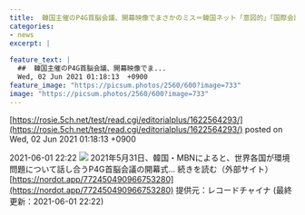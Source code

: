 ```yaml
---
title:  韓国主催のP4G首脳会議、開幕映像でまさかのミス＝韓国ネット「意図的」「国際会議なのにひどい言い訳」  
categories:
- news
excerpt: |
  
feature_text: |
  ##  韓国主催のP4G首脳会議、開幕映像でま...
  Wed, 02 Jun 2021 01:18:13  +0900
feature_image: "https://picsum.photos/2560/600?image=733"
image: "https://picsum.photos/2560/600?image=733"
---
```


[https://rosie.5ch.net/test/read.cgi/editorialplus/1622564293/](https://rosie.5ch.net/test/read.cgi/editorialplus/1622564293/)
posted on Wed, 02 Jun 2021 01:18:13  +0900

<!--more-->

2021-06-01 22:22 ![](https://contents.oricon.co.jp/upimg/article/3/1533/1533159/detail/img400/79aeddae58afc3e9d50df65a44041e8cb6914e4a9e271f2b1fcb59437df93746.jpg) 2021年5月31日、韓国・MBNによると、世界各国が環境問題について話し合うP4G首脳会議の開幕式... 続きを読む（外部サイト） [https://nordot.app/772450490966753280](https://nordot.app/772450490966753280) 提供元：レコードチャイナ (最終更新：2021-06-01 22:22)
